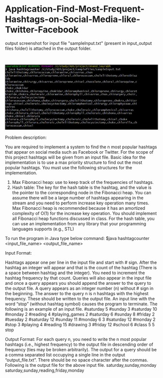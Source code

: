 # Application-Find-Most-Frequent-Hashtags-on-Social-Media-like-Twitter-Facebook


output screenshot for input file "sampleInput.txt" (present in input_output files folder) is attached in the output folder.

&nbsp;

![](output/output.JPG)

Problem description:

You are required to implement a system to find the n most popular hashtags that appear on social media such as Facebook or Twitter. For the scope of this project hashtags will be given from an input file.
Basic idea for the implementation is to use a max priority structure to find out the most popular hashtags.
You must use the following structures for the implementation.
1. Max Fibonacci heap: use to keep track of the frequencies of hashtags.
2. Hash table: The key for the hash table is the hashtag, and the value is the pointer to the corresponding node in the Fibonacci heap.
You can assume there will be a large number of hashtags appearing in the stream and you need to perform increase key operation many times. Max Fibonacci heap is recommended because it has an amortized complexity of O(1) for the increase key operation. You should implement all Fibonacci heap functions discussed in class. For the hash table, you can use an implementation from any library that your programming languages supports (e.g., STL)

To run the program in Java type below command:
$java hashtagcounter <input_file_name> <output_file_name>

Input Format:

Hashtags appear one per line in the input file and start with # sign. After the hashtag an integer will appear and that is the count of the hashtag (There is a space between hashtag and the integer). You need to increment the hashtag frequency by that count. Queries will also appear in the input file and once a query appears you should append the answer to the query to the output file. A query appears as an integer number (n) without # sign in the beginning. The answer to the query n is n hashtags with the highest frequency. These should be written to the output file. An input line with the word “stop” (without hashtag symbol) causes the program to terminate. The following is an example of an input file.
#saturday 5
#sunday 3
#saturday 10
#monday 2
#reading 4
#playing_games 2
#saturday 6
#sunday 8
#friday 2
#tuesday 2
#saturday 12
#sunday 11
#monday 6
3
#saturday 12
#monday 2
#stop 3
#playing 4
#reading 15
#drawing 3
#friday 12
#school 6
#class 5
5
stop

Output Format:
For each query n, you need to write the n most popular hashtags (i.e., highest frequency) to the output file in descending order of frequency (ties may be broken arbitrarily). The output for a query should be a comma separated list occupying a single line in the output “output_file.txt”. There should be no space character after the commas.
Following is the output file for the above input file.
saturday,sunday,monday
saturday,sunday,reading,friday,monday
